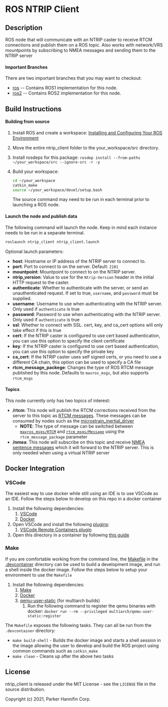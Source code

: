 # ROS NTRIP Client

## Description

ROS node that will communicate with an NTRIP caster to receive RTCM connections and publish them on a ROS topic. Also works with network/VRS mountpoints by subscribing to NMEA
messages and sending them to the NTRIP server

#### Important Branches
There are two important branches that you may want to checkout:

* [ros](https://github.com/LORD-MicroStrain/ntrip_client/tree/ros) -- Contains ROS1 implementation for this node.
* [ros2](https://github.com/LORD-MicroStrain/ntrip_client/tree/ros2) -- Contains ROS2 implementation for this node.

## Build Instructions

#### Building from source
1. Install ROS and create a workspace: [Installing and Configuring Your ROS Environment](http://wiki.ros.org/ROS/Tutorials/InstallingandConfiguringROSEnvironment)

2. Move the entire ntrip_client folder to the your_workspace/src directory.

3. Install rosdeps for this package: `rosdep install --from-paths ~/your_workspace/src --ignore-src -r -y`

4. Build your workspace:
    ```bash
    cd ~/your_workspace
    catkin_make
    source ~/your_workspace/devel/setup.bash
    ```        
    The source command may need to be run in each terminal prior to launching a ROS node.

#### Launch the node and publish data
The following command will launch the node. Keep in mind each instance needs to be run in a separate terminal.
```bash
roslaunch ntrip_client ntrip_client.launch
```

Optional launch parameters:
- **host**: Hostname or IP address of the NTRIP server to connect to.
- **port**: Port to connect to on the server. Default: `2101`
- **mountpoint**: Mountpoint to connect to on the NTRIP server.
- **ntrip_version**: Value to use for the `Ntrip-Version` header in the initial HTTP request to the caster.
- **authenticate**: Whether to authenticate with the server, or send an unauthenticated request. If set to true, `username`, and `password` must be supplied.
- **username**: Username to use when authenticating with the NTRIP server. Only used if `authenticate` is true
- **password**: Password to use when authenticating with the NTRIP server. Only used if `authenticate` is true
- **ssl**: Whether to connect with SSL. cert, key, and ca_cert options will only take effect if this is true
- **cert**: If the NTRIP caster is configured to use cert based authentication, you can use this option to specify the client certificate
- **key**: If the NTRIP caster is configured to use cert based authentication, you can use this option to specify the private key
- **ca_cert**: If the NTRIP caster uses self signed certs, or you need to use a different CA chain, this option can be used to specify a CA file
- **rtcm_message_packege**: Changes the type of ROS RTCM message published by this node. Defaults to `mavros_msgs`, but also supports `rtcm_msgs`

#### Topics

This node currently only has two topics of interest:

* **/rtcm**: This node will publish the RTCM corrections received from the server to this topic as [RTCM messages](http://docs.ros.org/en/noetic/api/mavros_msgs/html/msg/RTCM.html). These messages can be consumed by nodes such as the [microstrain_inertial_driver](https://github.com/LORD-MicroStrain/microstrain_inertial)
    * **NOTE**: The type of message can be switched between [`mavros_msgs/RTCM`](https://github.com/mavlink/mavros/blob/ros2/mavros_msgs/msg/RTCM.msg) and [`rtcm_msgs/Message`](https://github.com/tilk/rtcm_msgs/blob/master/msg/Message.msg) using the `rtcm_message_package` parameter
* **/nmea**: This node will subscribe on this topic and receive [NMEA sentence messages](http://docs.ros.org/en/api/nmea_msgs/html/msg/Sentence.html) which it will forward to the NTRIP server. This is only needed when using a virtual NTRIP server

## Docker Integration

### VSCode

The easiest way to use docker while still using an IDE is to use VSCode as an IDE. Follow the steps below to develop on this repo in a docker container

1. Install the following dependencies:
    1. [VSCode](https://code.visualstudio.com/)
    1. [Docker](https://docs.docker.com/get-docker/)
1. Open VSCode and install the following [plugins](https://code.visualstudio.com/docs/editor/extension-marketplace):
    1. [VSCode Remote Containers plugin](https://marketplace.visualstudio.com/items?itemName=ms-vscode-remote.remote-containers)
1. Open this directory in a container by following [this guide](https://code.visualstudio.com/docs/remote/containers#_quick-start-open-an-existing-folder-in-a-container)

### Make

If you are comfortable working from the command line, the [Makefile](./devcontainer/Makefile) in the [.devcontainer](./devcontainer) directory
can be used to build a development image, and run a shell inside the docker image. Follow the steps below to setup your environment to use the `Makefile`

1. Install the following dependencies:
    1. [Make](https://www.gnu.org/software/make/)
    1. [Docker](https://docs.docker.com/get-docker/)
    1. [qemu-user-static](https://packages.ubuntu.com/bionic/qemu-user-static) (for multiarch builds)
        1. Run the following command to register the qemu binaries with docker: `docker run --rm --privileged multiarch/qemu-user-static:register`

The `Makefile` exposes the following tasks. They can all be run from the `.devcontainer` directory:
* `make build-shell` - Builds the docker image and starts a shell session in the image allowing the user to develop and build the ROS project using common commands such as `catkin_make`
* `make clean` - Cleans up after the above two tasks

## License
ntrip_client is released under the MIT License - see the `LICENSE` file in the source distribution.

Copyright (c)  2021, Parker Hannifin Corp.
